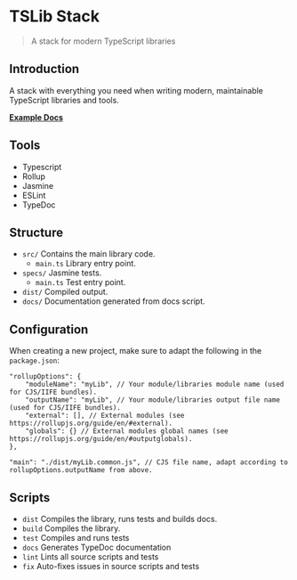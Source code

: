 # TSLib Stack

> A stack for modern TypeScript libraries

## Introduction

A stack with everything you need when writing modern, maintainable TypeScript libraries and tools.

**[Example Docs](https://felixrilling.github.io/tslib-stack/)**

## Tools

-   Typescript
-   Rollup
-   Jasmine
-   ESLint
-   TypeDoc

## Structure

-   `src/` Contains the main library code.
    -   `main.ts` Library entry point.
-   `specs/` Jasmine tests.
    -   `main.ts` Test entry point.
-   `dist/` Compiled output.
-   `docs/` Documentation generated from docs script.

## Configuration

When creating a new project, make sure to adapt the following in the `package.json`:

```
"rollupOptions": {
    "moduleName": "myLib", // Your module/libraries module name (used for CJS/IIFE bundles).
    "outputName": "myLib", // Your module/libraries output file name (used for CJS/IIFE bundles).
    "external": [], // External modules (see https://rollupjs.org/guide/en/#external).
    "globals": {} // External modules global names (see https://rollupjs.org/guide/en/#outputglobals).
},

"main": "./dist/myLib.common.js", // CJS file name, adapt according to rollupOptions.outputName from above.
```

## Scripts

-   `dist` Compiles the library, runs tests and builds docs.
-   `build` Compiles the library.
-   `test` Compiles and runs tests
-   `docs` Generates TypeDoc documentation
-   `lint` Lints all source scripts and tests
-   `fix` Auto-fixes issues in source scripts and tests
